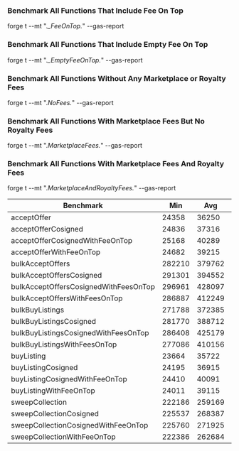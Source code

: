 ### Benchmark All Functions That Include Fee On Top

forge t --mt ".*_FeeOnTop.*" --gas-report

### Benchmark All Functions That Include Empty Fee On Top

forge t --mt ".*_EmptyFeeOnTop.*" --gas-report

### Benchmark All Functions Without Any Marketplace or Royalty Fees

forge t --mt ".*NoFees.*" --gas-report

### Benchmark All Functions With Marketplace Fees But No Royalty Fees

forge t --mt ".*MarketplaceFees.*" --gas-report

### Benchmark All Functions With Marketplace Fees And Royalty Fees

forge t --mt ".*MarketplaceAndRoyaltyFees.*" --gas-report

| Benchmark                             | Min             | Avg     | Median  | Max     | # calls |
|---------------------------------------|-----------------|---------|---------|---------|---------|
| acceptOffer                           | 24358           | 36250   | 35948   | 122363  | 18000   |
| acceptOfferCosigned                   | 24836           | 37316   | 36556   | 122951  | 36000   |
| acceptOfferCosignedWithFeeOnTop       | 25168           | 40289   | 39302   | 135631  | 72000   |
| acceptOfferWithFeeOnTop               | 24682           | 39215   | 38004   | 135034  | 36000   |
| bulkAcceptOffers                      | 282210          | 379762  | 372738  | 556502  | 1800    |
| bulkAcceptOffersCosigned              | 291301          | 394552  | 393519  | 565677  | 3600    |
| bulkAcceptOffersCosignedWithFeesOnTop | 296961          | 428097  | 428161  | 633290  | 7200    |
| bulkAcceptOffersWithFeesOnTop         | 286887          | 412249  | 409667  | 622990  | 3600    |
| bulkBuyListings                       | 271788          | 372385  | 377516  | 539816  | 1200    |
| bulkBuyListingsCosigned               | 281770          | 388712  | 388809  | 551128  | 1200    |
| bulkBuyListingsCosignedWithFeesOnTop  | 286408          | 425179  | 418997  | 628995  | 2400    |
| bulkBuyListingsWithFeesOnTop          | 277086          | 410156  | 407211  | 619675  | 2400    |
| buyListing                            | 23664           | 35722   | 35061   | 118166  | 12000   |
| buyListingCosigned                    | 24195           | 36915   | 35864   | 118830  | 12000   |
| buyListingCosignedWithFeeOnTop        | 24410           | 40091   | 39181   | 129363  | 24000   |
| buyListingWithFeeOnTop                | 24011           | 39115   | 38664   | 128864  | 24000   |
| sweepCollection                       | 222186          | 259169  | 252306  | 363932  | 1200    |
| sweepCollectionCosigned               | 225537          | 268387  | 263929  | 367283  | 1200    |
| sweepCollectionCosignedWithFeeOnTop   | 225760          | 271925  | 266466  | 377808  | 2400    |
| sweepCollectionWithFeeOnTop           | 222386          | 262684  | 257054  | 374434  | 2400    |